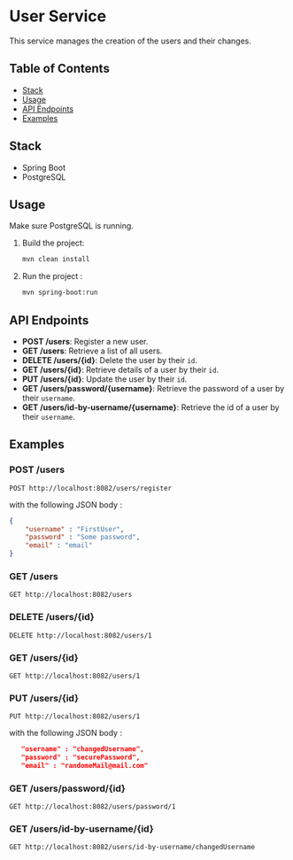# User Service

This service manages the creation of the users and their changes.

## Table of Contents
- [Stack](#stack)
- [Usage](#usage)
- [API Endpoints](#api-endpoints)
- [Examples](#Examples)


## Stack
- Spring Boot
- PostgreSQL

## Usage
Make sure PostgreSQL is running.
1. Build the project:
   ```bash
   mvn clean install
   ```

2. Run the project :
   ```bash
   mvn spring-boot:run
   ```

## API Endpoints
- **POST /users**: Register a new user.
- **GET /users**: Retrieve a list of all users.
- **DELETE /users/{id}**: Delete the user by their `id`.
- **GET /users/{id}**: Retrieve details of a user by their `id`.
- **PUT /users/{id}**: Update the user by their `id`.
- **GET /users/password/{username}**: Retrieve the password of a user by their `username`.
- **GET /users/id-by-username/{username}**: Retrieve the id of a user by their `username`.

## Examples
### POST /users
```
POST http://localhost:8082/users/register
```
with the following JSON body :
```json
{
    "username" : "FirstUser",
    "password" : "Some password",
    "email" : "email"
}
```
### GET /users
```
GET http://localhost:8082/users
```
### DELETE /users/{id}
```
DELETE http://localhost:8082/users/1
```
### GET /users/{id}
```
GET http://localhost:8082/users/1
```
### PUT /users/{id}
```
PUT http://localhost:8082/users/1
```
with the following JSON body :
```json
   "username" : "changedUsername",
   "password" : "securePassword",
   "email" : "randomeMail@mail.com"
```
### GET /users/password/{id}
```
GET http://localhost:8082/users/password/1
```
### GET /users/id-by-username/{id}
```
GET http://localhost:8082/users/id-by-username/changedUsername
```